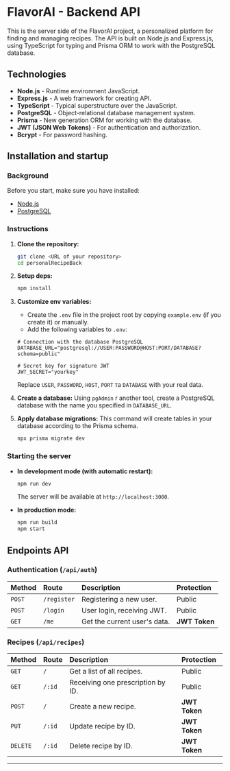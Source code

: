 # FlavorAI - Backend API

This is the server side of the FlavorAI project, a personalized platform for finding and managing recipes. The API is built on Node.js and Express.js, using TypeScript for typing and Prisma ORM to work with the PostgreSQL database.

## Technologies

- **Node.js** - Runtime environment JavaScript.
- **Express.js** - A web framework for creating API.
- **TypeScript** - Typical superstructure over the JavaScript.
- **PostgreSQL** - Object-relational database management system.
- **Prisma** - New generation ORM for working with the database.
- **JWT (JSON Web Tokens)** - For authentication and authorization.
- **Bcrypt** - For password hashing.

## Installation and startup

### Background

Before you start, make sure you have installed:

- [Node.js](https://nodejs.org/)
- [PostgreSQL](https://www.postgresql.org/download/)

### Instructions

1.  **Clone the repository:**

    ```bash
    git clone <URL of your repository>
    cd personalRecipeBack
    ```

2.  **Setup deps:**

    ```bash
    npm install
    ```

3.  **Customize env variables:**

    - Create the `.env` file in the project root by copying `example.env` (if you create it) or manually.
    - Add the following variables to `.env`:

    ```env
    # Connection with the database PostgreSQL
    DATABASE_URL="postgresql://USER:PASSWORD@HOST:PORT/DATABASE?schema=public"

    # Secret key for signature JWT
    JWT_SECRET="yourkey"
    ```

    Replace `USER`, `PASSWORD`, `HOST`, `PORT` та `DATABASE` with your real data.

4.  **Create a database:**
    Using `pgAdmin` r another tool, create a PostgreSQL database with the name you specified in `DATABASE_URL`.

5.  **Apply database migrations:**
    This command will create tables in your database according to the Prisma schema.
    ```bash
    npx prisma migrate dev
    ```

### Starting the server

- **In development mode (with automatic restart):**

  ```bash
  npm run dev
  ```

  The server will be available at `http://localhost:3000`.

- **In production mode:**
  ```bash
  npm run build
  npm start
  ```

## Endpoints API

### Authentication (`/api/auth`)

| Method | Route       | Description                  | Protection    |
| :----- | :---------- | :--------------------------- | :------------ |
| `POST` | `/register` | Registering a new user.      | Public        |
| `POST` | `/login`    | User login, receiving JWT.   | Public        |
| `GET`  | `/me`       | Get the current user's data. | **JWT Token** |

### Recipes (`/api/recipes`)

| Method   | Route  | Description                       | Protection    |
| :------- | :----- | :-------------------------------- | :------------ |
| `GET`    | `/`    | Get a list of all recipes.        | Public        |
| `GET`    | `/:id` | Receiving one prescription by ID. | Public        |
| `POST`   | `/`    | Create a new recipe.              | **JWT Token** |
| `PUT`    | `/:id` | Update recipe by ID.              | **JWT Token** |
| `DELETE` | `/:id` | Delete recipe by ID.              | **JWT Token** |

---
